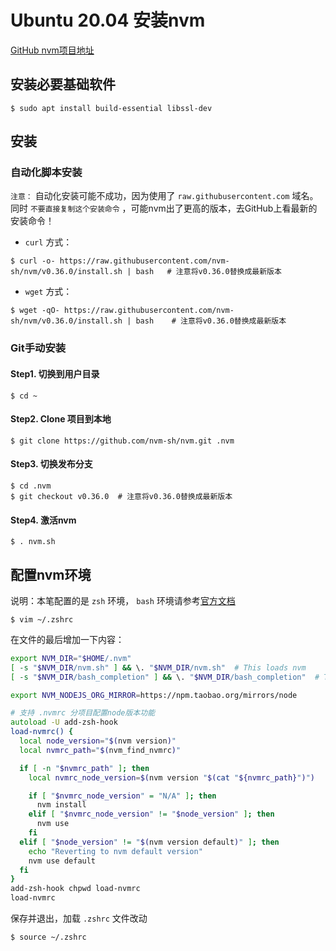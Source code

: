 # Ubuntu 20.04 安装nvm

[GitHub nvm项目地址](https://github.com/nvm-sh/nvm)

## 安装必要基础软件

``` shell
$ sudo apt install build-essential libssl-dev
```

## 安装

### 自动化脚本安装

`注意：` 自动化安装可能不成功，因为使用了 `raw.githubusercontent.com` 域名。同时 `不要直接复制这个安装命令` ，可能nvm出了更高的版本，去GitHub上看最新的安装命令！

* `curl` 方式：

``` shell
$ curl -o- https://raw.githubusercontent.com/nvm-sh/nvm/v0.36.0/install.sh | bash   # 注意将v0.36.0替换成最新版本
```

* `wget` 方式：

``` shell
$ wget -qO- https://raw.githubusercontent.com/nvm-sh/nvm/v0.36.0/install.sh | bash    # 注意将v0.36.0替换成最新版本
```

### Git手动安装

#### Step1. 切换到用户目录

``` shell
$ cd ~
```

#### Step2. Clone 项目到本地

``` shell
$ git clone https://github.com/nvm-sh/nvm.git .nvm
```

#### Step3. 切换发布分支

``` shell
$ cd .nvm
$ git checkout v0.36.0  # 注意将v0.36.0替换成最新版本
```

#### Step4. 激活nvm

``` shell
$ . nvm.sh
```

## 配置nvm环境

说明：本笔配置的是 `zsh` 环境， `bash` 环境请参考[官方文档](https://github.com/nvm-sh/nvm#bash)

``` shell
$ vim ~/.zshrc
```

在文件的最后增加一下内容：

``` zsh
export NVM_DIR="$HOME/.nvm"
[ -s "$NVM_DIR/nvm.sh" ] && \. "$NVM_DIR/nvm.sh"  # This loads nvm
[ -s "$NVM_DIR/bash_completion" ] && \. "$NVM_DIR/bash_completion"  # This loads nvm bash_completion

export NVM_NODEJS_ORG_MIRROR=https://npm.taobao.org/mirrors/node

# 支持 .nvmrc 分项目配置node版本功能
autoload -U add-zsh-hook
load-nvmrc() {
  local node_version="$(nvm version)"
  local nvmrc_path="$(nvm_find_nvmrc)"

  if [ -n "$nvmrc_path" ]; then
    local nvmrc_node_version=$(nvm version "$(cat "${nvmrc_path}")")

    if [ "$nvmrc_node_version" = "N/A" ]; then
      nvm install
    elif [ "$nvmrc_node_version" != "$node_version" ]; then
      nvm use
    fi
  elif [ "$node_version" != "$(nvm version default)" ]; then
    echo "Reverting to nvm default version"
    nvm use default
  fi
}
add-zsh-hook chpwd load-nvmrc
load-nvmrc
```

保存并退出，加载 `.zshrc` 文件改动

``` shell
$ source ~/.zshrc
```
